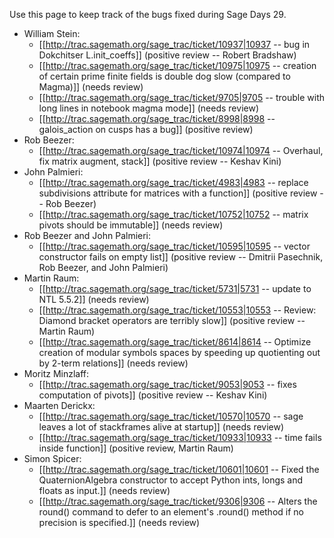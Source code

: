 Use this page to keep track of the bugs fixed during Sage Days 29.

  * William Stein:
     * [[http://trac.sagemath.org/sage_trac/ticket/10937|10937 -- bug in Dokchitser L.init_coeffs]]  (positive review -- Robert Bradshaw)
     * [[http://trac.sagemath.org/sage_trac/ticket/10975|10975 -- creation of certain prime finite fields is double dog slow (compared to Magma)]] (needs review)
     * [[http://trac.sagemath.org/sage_trac/ticket/9705|9705 -- trouble with long lines in notebook magma mode]] (needs review)
     * [[http://trac.sagemath.org/sage_trac/ticket/8998|8998 -- galois_action on cusps has a bug]] (positive review)
  * Rob Beezer:
     * [[http://trac.sagemath.org/sage_trac/ticket/10974|10974 -- Overhaul, fix matrix augment, stack]]  (positive review -- Keshav Kini)
  * John Palmieri:
     * [[http://trac.sagemath.org/sage_trac/ticket/4983|4983 -- replace subdivisions attribute for matrices with a function]] (positive review -- Rob Beezer)
     * [[http://trac.sagemath.org/sage_trac/ticket/10752|10752 -- matrix pivots should be immutable]] (needs review)
  * Rob Beezer and John Palmieri:
     * [[http://trac.sagemath.org/sage_trac/ticket/10595|10595 -- vector constructor fails on empty list]] (positive review -- Dmitrii Pasechnik, Rob Beezer, and John Palmieri)
  * Martin Raum:
     * [[http://trac.sagemath.org/sage_trac/ticket/5731|5731 -- update to NTL 5.5.2]] (needs review)
     * [[http://trac.sagemath.org/sage_trac/ticket/10553|10553 -- Review: Diamond bracket operators are terribly slow]] (positive review -- Martin Raum)
     * [[http://trac.sagemath.org/sage_trac/ticket/8614|8614 -- Optimize creation of modular symbols spaces by speeding up quotienting out by 2-term relations]] (needs review)
  * Moritz Minzlaff:
     * [[http://trac.sagemath.org/sage_trac/ticket/9053|9053 -- fixes computation of pivots]] (positive review -- Keshav Kini)
  * Maarten Derickx:
     * [[http://trac.sagemath.org/sage_trac/ticket/10570|10570 -- sage leaves a lot of stackframes alive at startup]] (needs review)
     * [[http://trac.sagemath.org/sage_trac/ticket/10933|10933 -- time fails inside function]] (positive review, Martin Raum)
  * Simon Spicer:
     * [[http://trac.sagemath.org/sage_trac/ticket/10601|10601 -- Fixed the QuaternionAlgebra constructor to accept Python ints, longs and floats as input.]] (needs review)
     * [[http://trac.sagemath.org/sage_trac/ticket/9306|9306 -- Alters the round() command to defer to an element's .round() method if no precision is specified.]] (needs review)
